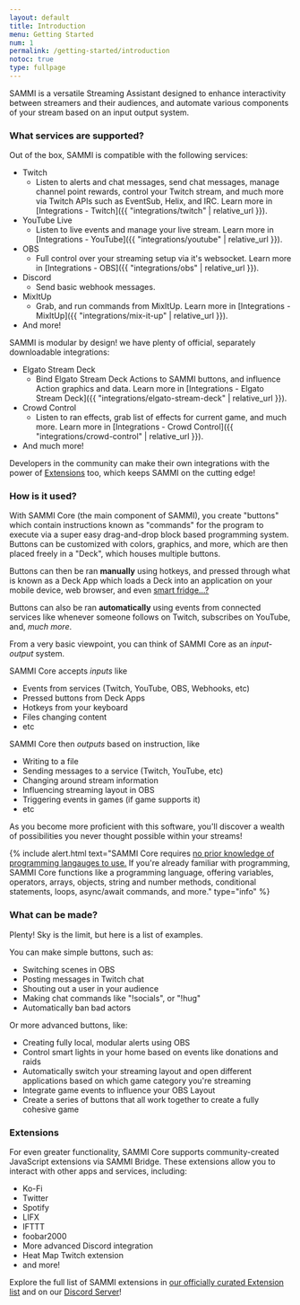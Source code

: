 ```yaml
---
layout: default
title: Introduction
menu: Getting Started
num: 1
permalink: /getting-started/introduction
notoc: true
type: fullpage
---
```


<p class="lb-lead">SAMMI is a versatile Streaming Assistant designed to enhance interactivity between streamers and their audiences, and automate various components of your stream based on an input output system.</p>

### What services are supported?

Out of the box, SAMMI is compatible with the following services:
- Twitch
  - Listen to alerts and chat messages, send chat messages, manage channel point rewards, control your Twitch stream, and much more via Twitch APIs such as EventSub, Helix, and IRC. Learn more in [Integrations - Twitch]({{ "integrations/twitch" | relative_url }}).
- YouTube Live
  - Listen to live events and manage your live stream. Learn more in [Integrations - YouTube]({{ "integrations/youtube" | relative_url }}).
- OBS
  - Full control over your streaming setup via it's websocket. Learn more in [Integrations - OBS]({{ "integrations/obs" | relative_url }}).
- Discord
  - Send basic webhook messages.
- MixItUp
  - Grab, and run commands from MixItUp. Learn more in [Integrations - MixItUp]({{ "integrations/mix-it-up" | relative_url }}).
- And more!

SAMMI is modular by design! we have plenty of official, separately downloadable integrations:
- Elgato Stream Deck
  - Bind Elgato Stream Deck Actions to SAMMI buttons, and influence Action graphics and data. Learn more in [Integrations - Elgato Stream Deck]({{ "integrations/elgato-stream-deck" | relative_url }}).
- Crowd Control
  - Listen to ran effects, grab list of effects for current game, and much more. Learn more in [Integrations - Crowd Control]({{ "integrations/crowd-control" | relative_url }}).
- And much more!

Developers in the community can make their own integrations with the power of [Extensions](#extensions) too, which keeps SAMMI on the cutting edge!

### How is it used?

With SAMMI Core (the main component of SAMMI), you create "buttons" which contain instructions known as "commands" for the program to execute via a super easy drag-and-drop block based programming system. Buttons can be customized with colors, graphics, and more, which are then placed freely in a "Deck", which houses multiple buttons.

Buttons can then be ran **manually** using hotkeys, and pressed through what is known as a Deck App which loads a Deck into an application on your mobile device, web browser, and even [smart fridge...?](https://x.com/sammisolutions/status/1650203870545563657)

Buttons can also be ran **automatically** using events from connected services like whenever someone follows on Twitch, subscribes on YouTube, and, *much more*.

From a very basic viewpoint, you can think of SAMMI Core as an *input-output* system.

SAMMI Core accepts *inputs* like
- Events from services (Twitch, YouTube, OBS, Webhooks, etc)
- Pressed buttons from Deck Apps
- Hotkeys from your keyboard
- Files changing content
- etc

SAMMI Core then *outputs* based on instruction, like
- Writing to a file
- Sending messages to a service (Twitch, YouTube, etc)
- Changing around stream information
- Influencing streaming layout in OBS
- Triggering events in games (if game supports it)
- etc

As you become more proficient with this software, you'll discover a wealth of possibilities you never thought possible within your streams!

{% include alert.html text="SAMMI Core requires <u>no prior knowledge of programming langauges to use.</u> If you're already familiar with programming, SAMMI Core functions like a programming language, offering variables, operators, arrays, objects, string and number methods, conditional statements, loops, async/await commands, and more." type="info" %} 

### What can be made?

Plenty! Sky is the limit, but here is a list of examples.

You can make simple buttons, such as:
- Switching scenes in OBS
- Posting messages in Twitch chat
- Shouting out a user in your audience
- Making chat commands like "!socials", or "!hug"
- Automatically ban bad actors

Or more advanced buttons, like:
- Creating fully local, modular alerts using OBS
- Control smart lights in your home based on events like donations and raids
- Automatically switch your streaming layout and open different applications based on which game category you're streaming
- Integrate game events to influence your OBS Layout
- Create a series of buttons that all work together to create a fully cohesive game

### Extensions

For even greater functionality, SAMMI Core supports community-created JavaScript extensions via SAMMI Bridge. These extensions allow you to interact with other apps and services, including:
- Ko-Fi
- Twitter
- Spotify
- LIFX
- IFTTT
- foobar2000
- More advanced Discord integration
- Heat Map Twitch extension
- and more!

Explore the full list of SAMMI extensions in [our officially curated Extension list](https://sammi.solutions/extensions) and on our [Discord Server](https://discord.gg/dXez8Zh)!

<!-- Are you a developer wanting to make an extension of your own? Check out the page How To Build an extension! -->

